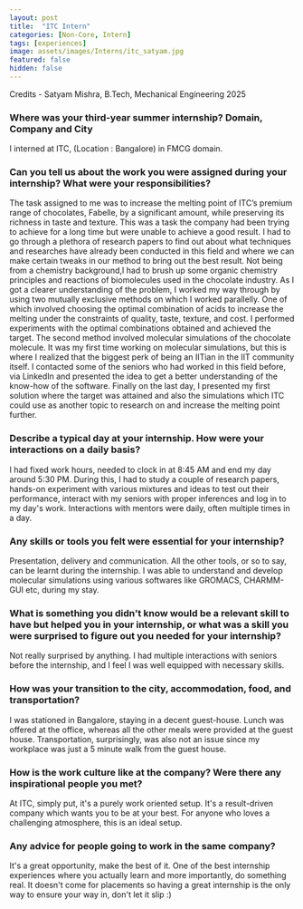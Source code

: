 ```yaml
---
layout: post
title:  "ITC Intern"
categories: [Non-Core, Intern]
tags: [experiences]
image: assets/images/Interns/itc_satyam.jpg
featured: false
hidden: false
---
```


Credits - Satyam Mishra, B.Tech, Mechanical Engineering 2025

### ⁠Where was your third-year summer internship? Domain, Company and City
I interned at ITC, (Location : Bangalore) in FMCG domain.

### ⁠Can you tell us about the work you were assigned during your internship? What were your responsibilities?
The task assigned to me was to increase the melting point of ITC’s premium range of chocolates, Fabelle, by a significant amount, while preserving its richness in taste and texture. This was a task the company had been trying to achieve for a long time but were unable to achieve a good result. I had to go through a plethora of research papers to find out about what techniques and researches have already been conducted in this field and where we can make certain tweaks in our method to bring out the best result. Not being from a chemistry background,I had to brush up some organic chemistry principles and reactions of biomolecules used in the chocolate industry. As I got a clearer understanding of the problem, I worked my way through by using two mutually exclusive methods on which I worked parallelly. One of which involved choosing the optimal combination of acids to increase the melting under the constraints of quality, taste, texture, and cost. I performed experiments with the optimal combinations obtained and achieved the target. The second method involved molecular simulations of the chocolate molecule. It was my first time working on molecular simulations, but this is where I realized that the biggest perk of being an IITian in the IIT community itself. I contacted some of the seniors who had worked in this field before, via LinkedIn and presented the idea to get a better understanding of the know-how of the software. Finally on the last day, I presented my first solution where the target was attained and also the simulations which ITC could use as another topic to research on and increase the melting point further.

### Describe a typical day at your internship. How were your interactions on a daily basis?
I had fixed work hours, needed to clock in at 8:45 AM and end my day around 5:30 PM. During this, I had to study a couple of research papers, hands-on experiment with various mixtures and ideas to test out their performance, interact with my seniors with proper inferences and log in to my day's work. Interactions with mentors were daily, often multiple times in a day.

### Any skills or tools you felt were essential for your internship?
Presentation, delivery and communication. All the other tools, or so to say, can be learnt during the internship. I was able to understand and develop molecular simulations using various softwares like GROMACS, CHARMM-GUI etc, during my stay. 

### What is something you didn't know would be a relevant skill to have but helped you in your internship, or what was a skill you were surprised to figure out you needed for your internship?
Not really surprised by anything. I had multiple interactions with seniors before the internship, and I feel I was well equipped with necessary skills.

### How was your transition to the city, accommodation, food, and transportation?
 I was stationed in Bangalore, staying in a decent guest-house. Lunch was offered at the office, whereas all the other meals were provided at the guest house. Transportation, surprisingly, was also not an issue since my workplace was just a 5 minute walk from the guest house.

### How is the work culture like at the company? Were there any inspirational people you met?
At ITC, simply put, it's a purely work oriented setup. It's a result-driven company which wants you to be at your best. For anyone who loves a challenging atmosphere, this is an ideal setup.

### Any advice for people going to work in the same company?
It's a great opportunity, make the best of it. One of the best internship experiences where you actually learn and more importantly, do something real. It doesn't come for placements so having a great internship is the only way to ensure your way in, don't let it slip :)
